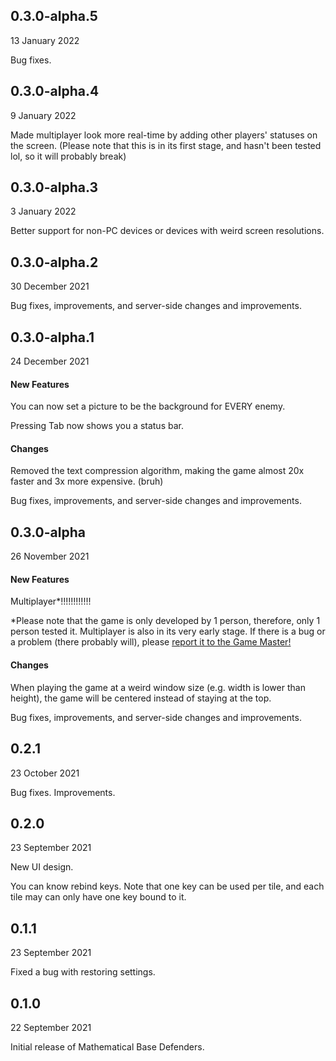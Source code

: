 ## 0.3.0-alpha.5
13 January 2022

Bug fixes.

## 0.3.0-alpha.4
9 January 2022

Made multiplayer look more real-time by adding other players' statuses on the screen. (Please note that this is in its first stage, and hasn't been tested lol, so it will probably break)

## 0.3.0-alpha.3
3 January 2022

Better support for non-PC devices or devices with weird screen resolutions.

## 0.3.0-alpha.2
30 December 2021

Bug fixes, improvements, and server-side changes and improvements.

## 0.3.0-alpha.1
24 December 2021
#### **New Features**
You can now set a picture to be the background for EVERY enemy.

Pressing Tab now shows you a status bar.
#### **Changes**
Removed the text compression algorithm, making the game almost 20x faster and 3x more expensive. (bruh)

Bug fixes, improvements, and server-side changes and improvements.

## 0.3.0-alpha
26 November 2021

#### **New Features**

Multiplayer*!!!!!!!!!!!!

*Please note that the game is only developed by 1 person, therefore, only 1 person tested it. Multiplayer is also in its very early stage. If there is a bug or a problem (there probably will), please [report it to the Game Master!](https://github.com/mathematicalbasedefenders/issuetracker)

#### **Changes**
When playing the game at a weird window size (e.g. width is lower than height), the game will be centered instead of staying at the top.

Bug fixes, improvements, and server-side changes and improvements.

## 0.2.1
23 October 2021

Bug fixes. Improvements.

## 0.2.0
23 September 2021

New UI design.

You can know rebind keys. Note that one key can be used per tile, and each tile may can only have one key bound to it.

## 0.1.1
23 September 2021

Fixed a bug with restoring settings.

## 0.1.0
22 September 2021

Initial release of Mathematical Base Defenders.
